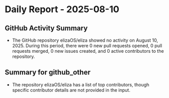 # Daily Report - 2025-08-10

## GitHub Activity Summary
- The GitHub repository elizaOS/eliza showed no activity on August 10, 2025. During this period, there were 0 new pull requests opened, 0 pull requests merged, 0 new issues created, and 0 active contributors to the repository.

## Summary for github_other
- The repository elizaOS/eliza has a list of top contributors, though specific contributor details are not provided in the input.